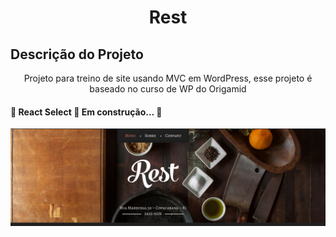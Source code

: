 <h1 align="center">Rest</h1>


## Descrição do Projeto
<p align="center">Projeto para treino de site usando MVC em WordPress, esse projeto é baseado no curso de WP do Origamid</p>

<h4 align=""> 
	🚧  React Select 🚀 Em construção...  🚧
</h4>



![](https://raw.githubusercontent.com/eduardonk9999/Rest/master/wp-content/themes/rest/img/capa.png "Logo") 